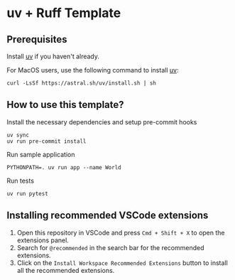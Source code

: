 # uv + Ruff Template

## Prerequisites

Install [uv](https://docs.astral.sh/uv/) if you haven't already.

For MacOS users, use the following command to install [uv](https://docs.astral.sh/uv/):

```shell
curl -LsSf https://astral.sh/uv/install.sh | sh
```

## How to use this template?

Install the necessary dependencies and setup pre-commit hooks

```shell
uv sync
uv run pre-commit install
```

Run sample application

```shell
PYTHONPATH=. uv run app --name World
```

Run tests

```shell
uv run pytest
```

## Installing recommended VSCode extensions

1. Open this repository in VSCode and press `Cmd + Shift + X` to open the extensions panel.
2. Search for `@recommended` in the search bar for the recommended extensions.
3. Click on the `Install Workspace Recommended Extensions` button to install all the recommended extensions.

